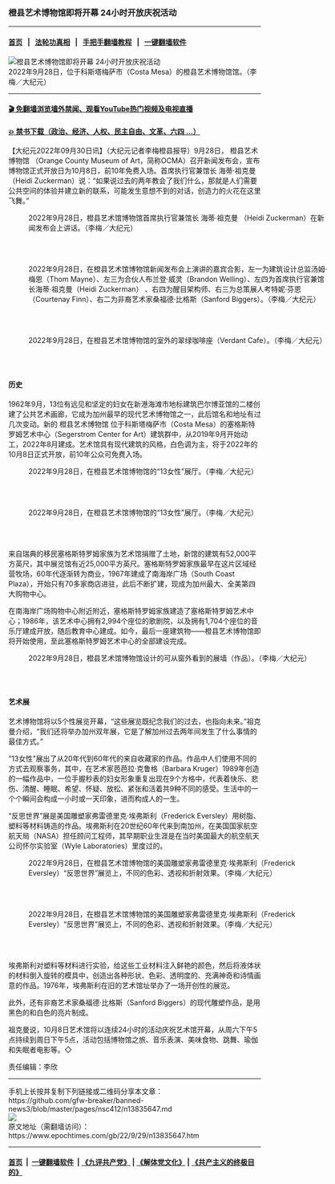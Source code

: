 ### 橙县艺术博物馆即将开幕 24小时开放庆祝活动
------------------------

#### [首页](https://github.com/gfw-breaker/banned-news3/blob/master/README.md) &nbsp;&nbsp;|&nbsp;&nbsp; [法轮功真相](https://github.com/begood0513/basic/blob/master/README.md)  &nbsp;&nbsp;|&nbsp;&nbsp; [手把手翻墙教程](https://github.com/gfw-breaker/guides/wiki)  &nbsp;&nbsp;|&nbsp;&nbsp; [一键翻墙软件](https://github.com/gfw-breaker/nogfw/blob/master/README.md)  



<div><img alt="橙县艺术博物馆即将开幕 24小时开放庆祝活动" class="attachment-djy_600_400 size-djy_600_400 wp-post-image" src="https://i.epochtimes.com/assets/uploads/2022/09/id13835653-IMG_99202-600x400.jpg"/>
<div class="caption">
 2022年9月28日，位于科斯塔梅萨市（Costa Mesa）的橙县艺术博物馆馆。（李梅／大纪元）
</div></div><hr/>

#### [ 🎬  免翻墙浏览墙外禁闻、观看YouTube热门视频及电视直播](https://github.com/gfw-breaker/HelloWorld)

#### [ 💥  禁书下载（政治、经济、人权、民主自由、文革、六四 ...）](https://github.com/gfw-breaker/books/blob/master/README.md)

<div><p>
 【大纪元2022年09月30日讯】（大纪元记者李梅橙县报导）9月28日，
 <ok href="https://www.epochtimes.com/gb/tag/%E6%A9%99%E5%8E%BF%E8%89%BA%E6%9C%AF%E5%8D%9A%E7%89%A9%E9%A6%86.html">
  橙县艺术博物馆
 </ok>
 （Orange County Museum of Art，简称OCMA）召开新闻发布会，宣布博物馆正式开放日为10月8日，前10年免费入场。首席执行官兼馆长
 <ok href="https://www.epochtimes.com/gb/tag/%E6%B5%B7%E8%92%82%C2%B7%E7%A5%96%E5%85%8B%E6%9B%BC.html">
  海蒂·祖克曼
 </ok>
 （Heidi Zuckerman）说：“如果说过去的两年教会了我们什么，那就是人们需要公共空间的体验并建立新的联系，可能发生意想不到的对话，创造力的火花在这里飞舞。”
</p>
<figure aria-describedby="caption-attachment-13835654" class="wp-caption aligncenter" id="attachment_13835654" style="width: 600px">
 <ok href="https://i.epochtimes.com/assets/uploads/2022/09/id13835654-IMG_8939.jpg" target="_blank">
  <img alt="" class="size-large wp-image-13835654" src="https://i.epochtimes.com/assets/uploads/2022/09/id13835654-IMG_8939-600x400.jpg"/>
 </ok>
 <br/><figcaption class="wp-caption-text" id="caption-attachment-13835654">
  2022年9月28日，橙县艺术馆博物馆首席执行官兼馆长
  <ok href="https://www.epochtimes.com/gb/tag/%E6%B5%B7%E8%92%82%C2%B7%E7%A5%96%E5%85%8B%E6%9B%BC.html">
   海蒂·祖克曼
  </ok>
  （Heidi Zuckerman）在新闻发布会上讲话。（李梅／大纪元）
 </figcaption><br/>
</figure><br/>
<figure aria-describedby="caption-attachment-13835655" class="wp-caption aligncenter" id="attachment_13835655" style="width: 600px">
 <ok href="https://i.epochtimes.com/assets/uploads/2022/09/id13835655-IMG_89912.jpg" target="_blank">
  <img alt="" class="size-large wp-image-13835655" src="https://i.epochtimes.com/assets/uploads/2022/09/id13835655-IMG_89912-600x379.jpg"/>
 </ok>
 <br/><figcaption class="wp-caption-text" id="caption-attachment-13835655">
  2022年9月28日，在橙县艺术馆博物馆新闻发布会上演讲的嘉宾合影，左一为建筑设计总监汤姆·梅恩（Thom Mayne）、左三为合伙人布兰登·威灵（Brandon Welling）、左四为首席执行官兼馆长海蒂·祖克曼（Heidi Zuckerman） 、右四为醒目架构师、右三为总策展人考特妮·芬恩（Courtenay Finn）、右二为非裔艺术家桑福德·比格斯（Sanford Biggers）。（李梅／大纪元）
 </figcaption><br/>
</figure><br/>
<figure aria-describedby="caption-attachment-13835649" class="wp-caption aligncenter" id="attachment_13835649" style="width: 600px">
 <ok href="https://i.epochtimes.com/assets/uploads/2022/09/id13835649-IMG_89302.jpg" target="_blank">
  <img alt="" class="size-large wp-image-13835649" src="https://i.epochtimes.com/assets/uploads/2022/09/id13835649-IMG_89302-600x403.jpg"/>
 </ok>
 <br/><figcaption class="wp-caption-text" id="caption-attachment-13835649">
  2022年9月28日，在橙县艺术馆博物馆的室外的翠绿咖啡座（Verdant Cafe）。（李梅／大纪元）
 </figcaption><br/>
</figure><br/>
<h4>
 历史
</h4>
<p>
 1962年9月，13位有远见和坚定的妇女在新港海滩市地标建筑巴尔博亚馆的二楼创建了公共艺术画廊，它成为加州最早的现代艺术博物馆之一，此后馆名和地址有过几次变动。新的
 <ok href="https://www.epochtimes.com/gb/tag/%E6%A9%99%E5%8E%BF%E8%89%BA%E6%9C%AF%E5%8D%9A%E7%89%A9%E9%A6%86.html">
  橙县艺术博物馆
 </ok>
 位于科斯塔梅萨市（Costa Mesa）的塞格斯特罗姆艺术中心（Segerstrom Center for Art）建筑群中，从2019年9月开始动工，2022年8月建成。艺术馆具有现代建筑的风格，白色调为主，将于2022年的10月8日正式开放，前10年公众可免费入场。
</p>
<figure aria-describedby="caption-attachment-13835656" class="wp-caption aligncenter" id="attachment_13835656" style="width: 600px">
 <ok href="https://i.epochtimes.com/assets/uploads/2022/09/id13835656-IMG_98582.jpg" target="_blank">
  <img alt="" class="size-large wp-image-13835656" src="https://i.epochtimes.com/assets/uploads/2022/09/id13835656-IMG_98582-600x431.jpg"/>
 </ok>
 <br/><figcaption class="wp-caption-text" id="caption-attachment-13835656">
  2022年9月28日，在橙县艺术馆博物馆的“13女性”展厅。（李梅／大纪元）
 </figcaption><br/>
</figure><br/>
<figure aria-describedby="caption-attachment-13835658" class="wp-caption aligncenter" id="attachment_13835658" style="width: 600px">
 <ok href="https://i.epochtimes.com/assets/uploads/2022/09/id13835658-IMG_98652.jpg" target="_blank">
  <img alt="" class="size-large wp-image-13835658" src="https://i.epochtimes.com/assets/uploads/2022/09/id13835658-IMG_98652-600x431.jpg"/>
 </ok>
 <br/><figcaption class="wp-caption-text" id="caption-attachment-13835658">
  2022年9月28日，在橙县艺术馆博物馆的“13女性”展厅。（李梅／大纪元）
 </figcaption><br/>
</figure><br/>
<p>
 来自瑞典的移民塞格斯特罗姆家族为艺术馆捐赠了土地，新馆的建筑有52,000平方英尺，其中展览馆有近25,000平方英尺。塞格斯特罗姆家族最早在这片区域经营牧场，60年代逐渐转为商业，1967年建成了南海岸广场（South Coast Plaza），开始只有70多家商店进驻，此后不断扩建，现成为加州最大、全美第四大购物中心。
</p>
<p>
 在南海岸广场购物中心附近附近，塞格斯特罗姆家族建造了塞格斯特罗姆艺术中心；1986年，该艺术中心拥有2,994个座位的歌剧院，以及拥有1,704个座位的音乐厅建成开放，随后教育中心建成。如今，最后一座建筑物——橙县艺术博物馆即将开始使用，至此塞格斯特罗姆艺术中心的全部建设完成。
</p>
<figure aria-describedby="caption-attachment-13835661" class="wp-caption aligncenter" id="attachment_13835661" style="width: 600px">
 <ok href="https://i.epochtimes.com/assets/uploads/2022/09/id13835661-IMG_9867.jpg" target="_blank">
  <img alt="" class="size-large wp-image-13835661" src="https://i.epochtimes.com/assets/uploads/2022/09/id13835661-IMG_9867-600x450.jpg"/>
 </ok>
 <br/><figcaption class="wp-caption-text" id="caption-attachment-13835661">
  2022年9月28日，橙县艺术馆博物馆设计的可从窗外看到的展墙（作品）。（李梅／大纪元）
 </figcaption><br/>
</figure><br/>
<h4>
 艺术展
</h4>
<p>
 艺术博物馆将以5个性展览开幕，“这些展览既纪念我们的过去，也指向未来。”祖克曼介绍，“我们还将举办加州双年展，它是了解加州过去两年间发生了什么事情的最佳方式。”
</p>
<p>
 “13女性”展出了从20年代到60年代的来自收藏家的作品。作品中人们使用不同的方式去观察事务，其中，在艺术家芭芭拉·克鲁格（Barbara Kruger）1989年创造的一幅作品中，一位手握秒表的妇女形象重复出现在9个方格中，代表着快乐、悲伤、清醒、睡眠、希望、怀疑、放松、紧张和活着共9种不同的感受。生活中的一个个瞬间会构成一小时或一天印象，进而构成人的一生。
</p>
<p>
 “反思世界”展是美国雕塑家弗雷德里克·埃弗斯利（Frederick Eversley）用树脂、塑料等材料铸造的作品。埃弗斯利在20世纪60年代来到南加州，在美国国家航空航天局（NASA）担任顾问工程师，其早期职业生涯是在当时美国最大的航空航天公司怀尔实验室（Wyle Laboratories）里度过的。
</p>
<figure aria-describedby="caption-attachment-13835659" class="wp-caption aligncenter" id="attachment_13835659" style="width: 600px">
 <ok href="https://i.epochtimes.com/assets/uploads/2022/09/id13835659-IMG_99032.jpg" target="_blank">
  <img alt="" class="size-large wp-image-13835659" src="https://i.epochtimes.com/assets/uploads/2022/09/id13835659-IMG_99032-600x450.jpg"/>
 </ok>
 <br/><figcaption class="wp-caption-text" id="caption-attachment-13835659">
  2022年9月28日，在橙县艺术馆博物馆的美国雕塑家弗雷德里克·埃弗斯利（Frederick Eversley）“反思世界”展览上，不同的色彩、透视和折射效果。（李梅／大纪元）
 </figcaption><br/>
</figure><br/>
<figure aria-describedby="caption-attachment-13835660" class="wp-caption aligncenter" id="attachment_13835660" style="width: 600px">
 <ok href="https://i.epochtimes.com/assets/uploads/2022/09/id13835660-IMG_9887.jpg" target="_blank">
  <img alt="" class="size-large wp-image-13835660" src="https://i.epochtimes.com/assets/uploads/2022/09/id13835660-IMG_9887-600x450.jpg"/>
 </ok>
 <br/><figcaption class="wp-caption-text" id="caption-attachment-13835660">
  2022年9月28日，在橙县艺术馆博物馆的美国雕塑家弗雷德里克·埃弗斯利（Frederick Eversley）“反思世界”展览上，不同的色彩、透视和折射效果。（李梅／大纪元）
 </figcaption><br/>
</figure><br/>
<p>
 埃弗斯利对塑料等材料进行实验，给这些工业材料注入鲜艳的颜色，然后将液体状的材料倒入旋转的模具中，创造出各种形状、色彩、透明度的、充满神奇和诗情画意的作品。1976年，埃弗斯利在旧的艺术馆址举办了一场开创性的展览。
</p>
<p>
 此外，还有非裔艺术家桑福德·比格斯（Sanford Biggers）的现代雕塑作品，是用黑色的和白色的亮片制成。
</p>
<p>
 祖克曼说，10月8日艺术馆将以连续24小时的活动庆祝艺术馆开幕，从周六下午5点持续到周日下午5点，活动包括博物馆之旅、音乐表演、美味食物、跳舞、瑜伽和失眠者电影等。◇
</p>
<p>
 责任编辑：李欣
</p>
</div>
<hr/>
手机上长按并复制下列链接或二维码分享本文章：<br/>
https://github.com/gfw-breaker/banned-news3/blob/master/pages/nsc412/n13835647.md <br/>
<a href='https://github.com/gfw-breaker/banned-news3/blob/master/pages/nsc412/n13835647.md'><img src='https://github.com/gfw-breaker/banned-news3/blob/master/pages/nsc412/n13835647.md.png'/></a> <br/>
原文地址（需翻墙访问）：https://www.epochtimes.com/gb/22/9/29/n13835647.htm


------------------------
#### [首页](https://github.com/gfw-breaker/banned-news3/blob/master/README.md) &nbsp;|&nbsp; [一键翻墙软件](https://github.com/gfw-breaker/nogfw/blob/master/README.md) &nbsp;| [《九评共产党》](https://github.com/gfw-breaker/9ping.md/blob/master/README.md#九评之一评共产党是什么) | [《解体党文化》](https://github.com/gfw-breaker/jtdwh.md/blob/master/README.md) | [《共产主义的终极目的》](https://github.com/gfw-breaker/gczydzjmd.md/blob/master/README.md)


<img src='http://gfw-breaker.win/banned-news3/pages/nsc412/n13835647.md' width='0px' height='0px'/>